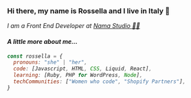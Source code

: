 ### Hi there, my name is Rossella and I live in Italy 👋

<p><em>I am a Front End Developer at <a href="https://namastudio.it/">Nama Studio 👩‍💻 </a>

<h4>A little more about me... </h4> 

```javascript
const rossella = {
  pronouns: "she" | "her",
  code: [Javascript, HTML, CSS, Liquid, React],
  learning: [Ruby, PHP for WordPress, Node],
  techCommunities: ["Women who code", "Shopify Partners"],
}
```
